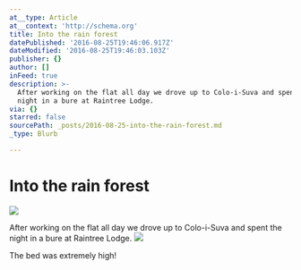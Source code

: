 ```yaml
---
at__type: Article
at__context: 'http://schema.org'
title: Into the rain forest
datePublished: '2016-08-25T19:46:06.917Z'
dateModified: '2016-08-25T19:46:03.103Z'
publisher: {}
author: []
inFeed: true
description: >-
  After working on the flat all day we drove up to Colo-i-Suva and spent the
  night in a bure at Raintree Lodge.
via: {}
starred: false
sourcePath: _posts/2016-08-25-into-the-rain-forest.md
_type: Blurb

---
```

# Into the rain forest
![](https://the-grid-user-content.s3-us-west-2.amazonaws.com/692dbd9c-929f-4096-995c-93bac8231956.jpg)

After working on the flat all day we drove up to Colo-i-Suva and spent the night in a bure at Raintree Lodge.
![](https://the-grid-user-content.s3-us-west-2.amazonaws.com/22417b3a-6587-49b9-bc8c-03e6c66ec910.jpg)

The bed was extremely high!